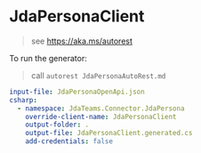 ﻿# JdaPersonaClient
> see https://aka.ms/autorest

To run the generator:
> call `autorest JdaPersonaAutoRest.md`

``` yaml
input-file: JdaPersonaOpenApi.json
csharp:
  - namespace: JdaTeams.Connector.JdaPersona
    override-client-name: JdaPersonaClient
    output-folder: .
    output-file: JdaPersonaClient.generated.cs
    add-credentials: false
```